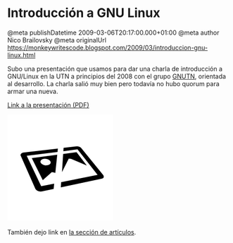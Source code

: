 # Introducción a GNU Linux

@meta publishDatetime 2009-03-06T20:17:00.000+01:00
@meta author Nico Brailovsky
@meta originalUrl https://monkeywritescode.blogspot.com/2009/03/introduccion-gnu-linux.html

Subo una presentación que usamos para dar una charla de introducción a GNU/Linux en la UTN a principios del 2008 con el grupo [GNUTN](/blog_md/youfoundadeadlink.md), orientada al desarrollo. La charla salió muy bien pero todavía no hubo quorum para armar una nueva.

[Link a la presentación (PDF)](/blog_md/youfoundadeadlink.md)

[![Original: ./blog_img/img_lost.png](/blog_img/img_lost.png)](/blog_md/youfoundadeadlink.md)

También dejo link en [la sección de artículos](/blog_md/youfoundadeadlink.md).

